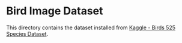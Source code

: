 # Bird Image Dataset
This directory contains the dataset installed from [Kaggle - Birds 525 Species Dataset](https://www.kaggle.com/datasets/gpiosenka/100-bird-species).
